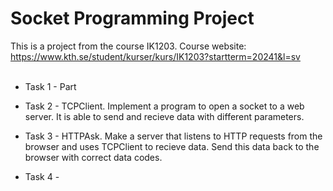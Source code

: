 # Socket Programming Project
 This is a project from the course IK1203. Course website: https://www.kth.se/student/kurser/kurs/IK1203?startterm=20241&l=sv
<br>
<br>

* Task 1 - Part
* Task 2 - TCPClient. Implement a program to open a socket to a web server. It is able to send and recieve data with different parameters.
  
* Task 3 - HTTPAsk. Make a server that listens to HTTP requests from the browser and uses TCPClient to recieve data. Send this data back to the browser with correct data codes.

* Task 4 -

